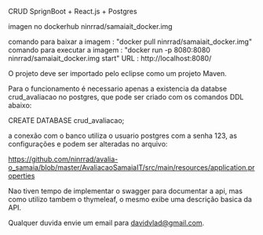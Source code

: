 CRUD SprignBoot + React.js + Postgres

imagen no dockerhub ninrrad/samaiait_docker.img 

comando para baixar a imagem   : "docker pull ninrrad/samaiait_docker.img"
comando para executar a imagem : "docker run  -p 8080:8080    ninrrad/samaiait_docker.img start"
                           URL : http://localhost:8080/

O projeto deve ser importado pelo eclipse como um projeto Maven.

Para o funcionamento é necessario apenas a existencia da databse crud_avaliacao no postgres, 
que pode ser criado com os comandos DDL abaixo: 

CREATE DATABASE crud_avaliacao;

a conexão com o banco utiliza o usuario postgres com a senha 123, as configurações e podem ser alteradas no arquivo:

https://github.com/ninrrad/avalia-o_samaia/blob/master/AvaliacaoSamaiaIT/src/main/resources/application.properties

Nao tiven tempo de implementar o swagger para documentar a api, mas como utilizo tambem o thymeleaf, o mesmo exibe
uma descrição basica da API. 

Qualquer duvida envie um email para davidvlad@gmail.com. 
 
